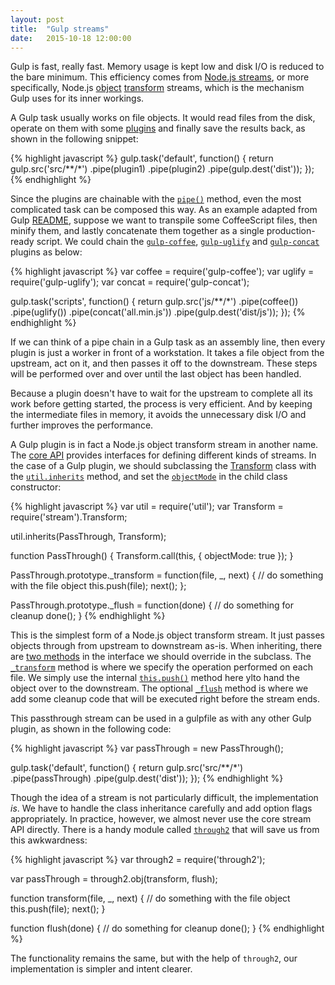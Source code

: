 ```yaml
---
layout: post
title:  "Gulp streams"
date:   2015-10-18 12:00:00
---
```


Gulp is fast, really fast. Memory usage is kept low and disk I/O is reduced to the bare minimum. This efficiency comes from [Node.js streams](https://nodejs.org/api/stream.html), or more specifically, Node.js [object](https://nodejs.org/api/stream.html#stream_object_mode) [transform](https://nodejs.org/api/stream.html#stream_class_stream_transform) streams, which is the mechanism Gulp uses for its inner workings.

A Gulp task usually works on file objects. It would read files from the disk, operate on them with some [plugins](http://gulpjs.com/plugins/) and finally save the results back, as shown in the following snippet:

{% highlight javascript %}
gulp.task('default', function() {
  return gulp.src('src/**/*')
    .pipe(plugin1)
    .pipe(plugin2)
    .pipe(gulp.dest('dist'));
});
{% endhighlight %}

Since the plugins are chainable with the [`pipe()`](https://nodejs.org/api/stream.html#stream_readable_pipe_destination_options) method, even the most complicated task can be composed this way. As an example adapted from Gulp [README](https://github.com/gulpjs/gulp/blob/1ab1d2ad9ece791cf19b80c8f13fd02b05949a1e/README.md#sample-gulpfilejs), suppose we want to transpile some CoffeeScript files, then minify them, and lastly concatenate them together as a single production-ready script. We could chain the [`gulp-coffee`](https://www.npmjs.com/package/gulp-coffee), [`gulp-uglify`](https://www.npmjs.com/package/gulp-uglify) and [`gulp-concat`](https://www.npmjs.com/package/gulp-concat) plugins as below:

{% highlight javascript %}
var coffee = require('gulp-coffee');
var uglify = require('gulp-uglify');
var concat = require('gulp-concat');

gulp.task('scripts', function() {
  return gulp.src('js/**/*')
    .pipe(coffee())
    .pipe(uglify())
    .pipe(concat('all.min.js'))
    .pipe(gulp.dest('dist/js'));
});
{% endhighlight %}

If we can think of a pipe chain in a Gulp task as an assembly line, then every plugin is just a worker in front of a workstation. It takes a file object from the upstream, act on it, and then passes it off to the downstream. These steps will be performed over and over until the last object has been handled.

Because a plugin doesn't have to wait for the upstream to complete all its work before getting started, the process is very efficient. And by keeping the intermediate files in memory, it avoids the unnecessary disk I/O and further improves the performance.

A Gulp plugin is in fact a Node.js object transform stream in another name. The [core API](https://nodejs.org/api/stream.html#stream_stream) provides interfaces for defining different kinds of streams. In the case of a Gulp plugin, we should subclassing the [Transform](https://nodejs.org/api/stream.html#stream_class_stream_transform) class with the [`util.inherits`](https://nodejs.org/api/util.html#util_util_inherits_constructor_superconstructor) method, and set the [`objectMode`](https://nodejs.org/api/stream.html#stream_object_mode) in the child class constructor:

{% highlight javascript %}
var util = require('util');
var Transform = require('stream').Transform;

util.inherits(PassThrough, Transform);

function PassThrough() {
  Transform.call(this, { objectMode: true });
}

PassThrough.prototype._transform = function(file, _, next) {
  // do something with the file object
  this.push(file);
  next();
};

PassThrough.prototype._flush = function(done) {
  // do something for cleanup
  done();
}
{% endhighlight %}

This is the simplest form of a Node.js object transform stream. It just passes objects through from upstream to downstream as-is. When inheriting, there are [two methods](https://nodejs.org/api/stream.html#stream_api_for_stream_implementors) in the interface we should override in the subclass. The [`_transform`](https://nodejs.org/api/stream.html#stream_transform_transform_chunk_encoding_callback) method is where we specify the operation performed on each file. We simply use the internal [`this.push()`](https://nodejs.org/api/stream.html#stream_readable_push_chunk_encoding) method here ylto hand the object over to the downstream. The optional [`_flush`](https://nodejs.org/api/stream.html#stream_transform_flush_callback) method is where we add some cleanup code that will be executed right before the stream ends.

This passthrough stream can be used in a gulpfile as with any other Gulp plugin, as shown in the following code:

{% highlight javascript %}
var passThrough = new PassThrough();

gulp.task('default', function() {
  return gulp.src('src/**/*')
    .pipe(passThrough)
    .pipe(gulp.dest('dist'));
});
{% endhighlight %}


Though the idea of a stream is not particularly difficult, the implementation *is*. We have to handle the class inheritance carefully and add option flags appropriately. In practice, however, we almost never use the core stream API directly. There is a handy module called [`through2`](https://www.npmjs.com/package/through2) that will save us from this awkwardness:

{% highlight javascript %}
var through2 = require('through2');

var passThrough = through2.obj(transform, flush);

function transform(file, _, next) {
  // do something with the file object
  this.push(file);
  next();
}

function flush(done) {
  // do something for cleanup
  done();
}
{% endhighlight %}

The functionality remains the same, but with the help of `through2`, our implementation is simpler and intent clearer.
